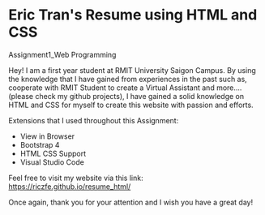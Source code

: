# Eric Tran's Resume using HTML and CSS
 Assignment1_Web Programming

Hey! I am a first year student at RMIT University Saigon Campus. By using the knowledge that I have gained from experiences in the past such as, cooperate with RMIT Student to create a Virtual Assistant and more....(please check my github projects), I have gained a solid knowledge on HTML and CSS for myself to create this website with passion and efforts.

Extensions that I used throughout this Assignment:

- View in Browser
- Bootstrap 4
- HTML CSS Support
- Visual Studio Code

Feel free to visit my website via this link: https://riczfe.github.io/resume_html/

Once again, thank you for your attention and I wish you have a great day!

